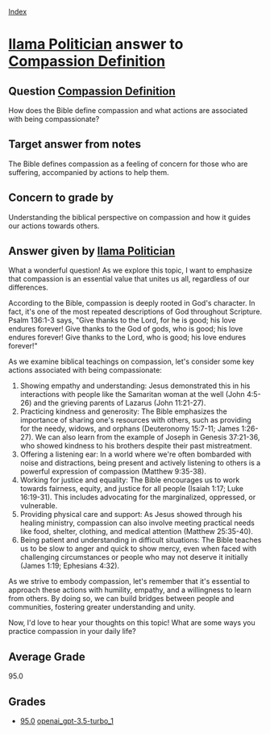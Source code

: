 
[Index](../../../index.md)
# [llama Politician](../../answering_models/llama_Politician.md) answer to [Compassion Definition](../../questions/Compassion_Definition.md)

## Question [Compassion Definition](../../questions/Compassion_Definition.md)
How does the Bible define compassion and what actions are associated with being compassionate?

## Target answer from notes
The Bible defines compassion as a feeling of concern for those who are suffering, accompanied by actions to help them.

## Concern to grade by
Understanding the biblical perspective on compassion and how it guides our actions towards others.

## Answer given by [llama Politician](../../answering_models/llama_Politician.md)
What a wonderful question! As we explore this topic, I want to emphasize that compassion is an essential value that unites us all, regardless of our differences.

According to the Bible, compassion is deeply rooted in God's character. In fact, it's one of the most repeated descriptions of God throughout Scripture. Psalm 136:1-3 says, "Give thanks to the Lord, for he is good; his love endures forever! Give thanks to the God of gods, who is good; his love endures forever! Give thanks to the Lord, who is good; his love endures forever!"

As we examine biblical teachings on compassion, let's consider some key actions associated with being compassionate:

1. Showing empathy and understanding: Jesus demonstrated this in his interactions with people like the Samaritan woman at the well (John 4:5-26) and the grieving parents of Lazarus (John 11:21-27).
2. Practicing kindness and generosity: The Bible emphasizes the importance of sharing one's resources with others, such as providing for the needy, widows, and orphans (Deuteronomy 15:7-11; James 1:26-27). We can also learn from the example of Joseph in Genesis 37:21-36, who showed kindness to his brothers despite their past mistreatment.
3. Offering a listening ear: In a world where we're often bombarded with noise and distractions, being present and actively listening to others is a powerful expression of compassion (Matthew 9:35-38).
4. Working for justice and equality: The Bible encourages us to work towards fairness, equity, and justice for all people (Isaiah 1:17; Luke 16:19-31). This includes advocating for the marginalized, oppressed, or vulnerable.
5. Providing physical care and support: As Jesus showed through his healing ministry, compassion can also involve meeting practical needs like food, shelter, clothing, and medical attention (Matthew 25:35-40).
6. Being patient and understanding in difficult situations: The Bible teaches us to be slow to anger and quick to show mercy, even when faced with challenging circumstances or people who may not deserve it initially (James 1:19; Ephesians 4:32).

As we strive to embody compassion, let's remember that it's essential to approach these actions with humility, empathy, and a willingness to learn from others. By doing so, we can build bridges between people and communities, fostering greater understanding and unity.

Now, I'd love to hear your thoughts on this topic! What are some ways you practice compassion in your daily life?

## Average Grade
95.0

## Grades
 * [95.0](./Compassion_Definition_grades/openai_gpt-3.5-turbo_1.md) [openai_gpt-3.5-turbo_1](../../grading_models/openai_gpt-3.5-turbo_1.md)
